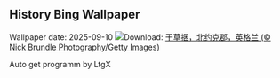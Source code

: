## History Bing Wallpaper
Wallpaper date: 2025-09-10
![](https://www.bing.com/th?id=OHR.YorkshireHay_ZH-CN9097986997_UHD.jpg&w=1000)Download: [干草捆，北约克郡，英格兰 (© Nick Brundle Photography/Getty Images)](https://www.bing.com/th?id=OHR.YorkshireHay_ZH-CN9097986997_UHD.jpg)

Auto get programm by LtgX
